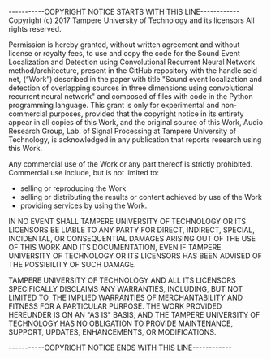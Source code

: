 -----------COPYRIGHT NOTICE STARTS WITH THIS LINE------------
Copyright (c) 2017 Tampere University of Technology and its licensors
All rights reserved.

Permission is hereby granted, without written agreement and without
license or royalty fees, to use and copy the code for the Sound Event
Localization and Detection using Convolutional Recurrent Neural Network
method/architecture, present in the GitHub repository with the handle
seld-net, (“Work”) described in the paper with title "Sound event
localization and detection of overlapping sources in three dimensions
using convolutional recurrent neural network" and composed of files with
code in the Python programming language. This grant is only for experimental and
non-commercial purposes, provided that the copyright notice in its entirety
appear in all copies of this Work, and the original source of this Work,
Audio Research Group, Lab. of Signal Processing at Tampere University
of Technology, is acknowledged in any publication that reports research
using this Work.

Any commercial use of the Work or any part thereof is strictly prohibited.
Commercial use include, but is not limited to:
- selling or reproducing the Work
- selling or distributing the results or content achieved by use of the Work
- providing services by using the Work.

IN NO EVENT SHALL TAMPERE UNIVERSITY OF TECHNOLOGY OR ITS LICENSORS BE LIABLE TO
ANY PARTY FOR DIRECT, INDIRECT, SPECIAL, INCIDENTAL, OR CONSEQUENTIAL DAMAGES
ARISING OUT OF THE USE OF THIS WORK AND ITS DOCUMENTATION, EVEN IF TAMPERE
UNIVERSITY OF TECHNOLOGY OR ITS LICENSORS HAS BEEN ADVISED OF THE POSSIBILITY
OF SUCH DAMAGE.

TAMPERE UNIVERSITY OF TECHNOLOGY AND ALL ITS LICENSORS SPECIFICALLY DISCLAIMS
ANY WARRANTIES, INCLUDING, BUT NOT LIMITED TO, THE IMPLIED WARRANTIES OF
MERCHANTABILITY AND FITNESS FOR A PARTICULAR PURPOSE. THE WORK PROVIDED HEREUNDER
IS ON AN "AS IS" BASIS, AND THE TAMPERE UNIVERSITY OF TECHNOLOGY HAS NO OBLIGATION
TO PROVIDE MAINTENANCE, SUPPORT, UPDATES, ENHANCEMENTS, OR MODIFICATIONS.

-----------COPYRIGHT NOTICE ENDS WITH THIS LINE------------